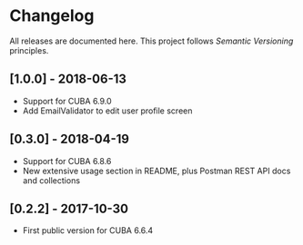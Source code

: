 # Changelog

All releases are documented here. This project follows *Semantic Versioning* principles.

## [1.0.0] - 2018-06-13

- Support for CUBA 6.9.0
- Add EmailValidator to edit user profile screen

## [0.3.0] - 2018-04-19

- Support for CUBA 6.8.6
- New extensive usage section in README, plus Postman REST API docs and collections

## [0.2.2] - 2017-10-30

- First public version for CUBA 6.6.4
